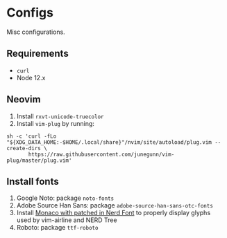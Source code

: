 # Configs

Misc configurations.

## Requirements

- `curl`
- Node 12.x

## Neovim

1. Install `rxvt-unicode-truecolor`
2. Install `vim-plug` by running:

```
sh -c 'curl -fLo "${XDG_DATA_HOME:-$HOME/.local/share}"/nvim/site/autoload/plug.vim --create-dirs \
       https://raw.githubusercontent.com/junegunn/vim-plug/master/plug.vim'
```

## Install fonts

1. Google Noto: package `noto-fonts`
2. Adobe Source Han Sans: package `adobe-source-han-sans-otc-fonts`
3. Install [Monaco with patched in Nerd Font](https://github.com/Karmenzind/monaco-nerd-fonts) to properly display glyphs used by vim-airline and NERD Tree
4. Roboto: package `ttf-roboto`
